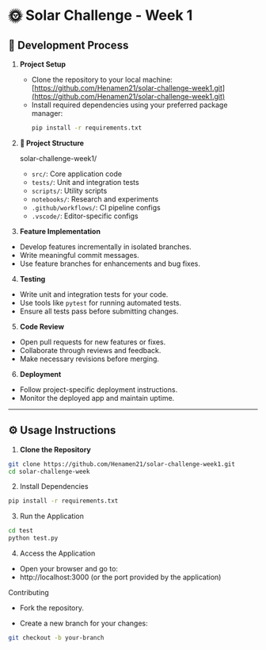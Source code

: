 # 🌞 Solar Challenge - Week 1

## 🚀 Development Process

1. **Project Setup**  
   - Clone the repository to your local machine:  
     [https://github.com/Henamen21/solar-challenge-week1.git](https://github.com/Henamen21/solar-challenge-week1.git)  
   - Install required dependencies using your preferred package manager:  
     ```bash
     pip install -r requirements.txt
     ```

2. **📁 Project Structure**
   
    solar-challenge-week1/
    - `src/`: Core application code
    - `tests/`: Unit and integration tests
    - `scripts/`: Utility scripts
    - `notebooks/`: Research and experiments
    - `.github/workflows/`: CI pipeline configs
    - `.vscode/`: Editor-specific configs

4. **Feature Implementation**
- Develop features incrementally in isolated branches.
- Write meaningful commit messages.
- Use feature branches for enhancements and bug fixes.

4. **Testing**
- Write unit and integration tests for your code.
- Use tools like `pytest` for running automated tests.
- Ensure all tests pass before submitting changes.

5. **Code Review**
- Open pull requests for new features or fixes.
- Collaborate through reviews and feedback.
- Make necessary revisions before merging.

6. **Deployment**
- Follow project-specific deployment instructions.
- Monitor the deployed app and maintain uptime.

---

## ⚙️ Usage Instructions

1. **Clone the Repository**
```bash
git clone https://github.com/Henamen21/solar-challenge-week1.git
cd solar-challenge-week
```
2. Install Dependencies
```bash
pip install -r requirements.txt
```
3. Run the Application
```bash
cd test
python test.py
```
4. Access the Application

- Open your browser and go to: 
- http://localhost:3000 (or the port provided by the application)

Contributing

- Fork the repository.

- Create a new branch for your changes:
```bash
git checkout -b your-branch
```
   
